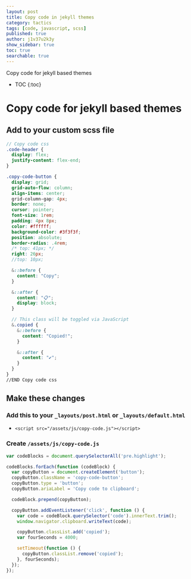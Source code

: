 ```yaml
---
layout: post
title: Copy code in jekyll themes
category: tactics
tags: [code, javascript, scss]
published: true
author: j1v37u2k3y
show_sidebar: true
toc: true
searchable: true
---
```


Copy code for jekyll based themes 

<!--cut-->

* TOC
  {:toc}

# Copy code for jekyll based themes

## Add to your custom scss file

```scss
// Copy code css
.code-header {
  display: flex;
  justify-content: flex-end;
}

.copy-code-button {
  display: grid;
  grid-auto-flow: column;
  align-items: center;
  grid-column-gap: 4px;
  border: none;
  cursor: pointer;
  font-size: 1rem;
  padding: 4px 8px;
  color: #ffffff;
  background-color: #3f3f3f;
  position: absolute;
  border-radius: .4rem;
  /* top: 41px; */
  right: 26px;
  //top: 10px;

  &::before {
    content: "Copy";
  }

  &::after {
    content: "📋";
    display: block;
  }

  // This class will be toggled via JavaScript
  &.copied {
    &::before {
      content: "Copied!";
    }

    &::after {
      content: "✔️";
    }
  }
}
//END Copy code css
```

## Make these changes

### Add this to your `_layouts/post.html` or `_layouts/default.html`


 - ```<script src="/assets/js/copy-code.js"></script>```

### Create `/assets/js/copy-code.js`

```javascript
var codeBlocks = document.querySelectorAll('pre.highlight');

codeBlocks.forEach(function (codeBlock) {
  var copyButton = document.createElement('button');
  copyButton.className = 'copy-code-button';
  copyButton.type = 'button';
  copyButton.ariaLabel = 'Copy code to clipboard';

  codeBlock.prepend(copyButton);

  copyButton.addEventListener('click', function () {
    var code = codeBlock.querySelector('code').innerText.trim();
    window.navigator.clipboard.writeText(code);

    copyButton.classList.add('copied');
    var fourSeconds = 4000;

    setTimeout(function () {
      copyButton.classList.remove('copied');
    }, fourSeconds);
  });
});
```
